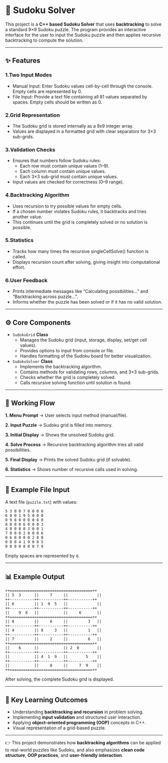 # 📌 Sudoku Solver
This project is a **C++ based Sudoku Solver** that uses **backtracking** to solve a standard 9×9 Sudoku puzzle. The program provides an interactive interface for the user to input the Sudoku puzzle and then applies recursive backtracking to compute the solution.

---

## ✨ Features
### 1.Two Input Modes
- Manual Input: Enter Sudoku values cell-by-cell through the console. Empty cells are represented by 0.
- File Input: Provide a text file containing all 81 values separated by spaces. Empty cells should be written as 0.

### 2.Grid Representation
- The Sudoku grid is stored internally as a 9x9 integer array.
- Values are displayed in a formatted grid with clear separators for 3×3 sub-grids.

### 3.Validation Checks
- Ensures that numbers follow Sudoku rules:
  - Each row must contain unique values (1–9).
  - Each column must contain unique values.
  - Each 3×3 sub-grid must contain unique values.
- Input values are checked for correctness (0–9 range).

### 4.Backtracking Algorithm
- Uses recursion to try possible values for empty cells.
- If a chosen number violates Sudoku rules, it backtracks and tries another value.
- This continues until the grid is completely solved or no solution is possible.

### 5.Statistics
- Tracks how many times the recursive singleCellSolve() function is called.
- Displays recursion count after solving, giving insight into computational effort.

### 6.User Feedback
- Prints intermediate messages like “Calculating possibilities...” and “Backtracking across puzzle...”.
- Informs whether the puzzle has been solved or if it has no valid solution.

---

## ⚙️ Core Components
- ```SudokuGrid``` **Class**
  - Manages the Sudoku grid (input, storage, display, set/get cell values).
  - Provides options to input from console or file.
  - Handles formatting of the Sudoku board for better visualization.
- ```SudokuSolver``` **Class**
  - Implements the backtracking algorithm.
  - Contains methods for validating rows, columns, and 3×3 sub-grids.
  - Checks whether the grid is completely solved.
  - Calls recursive solving function until solution is found.

---

## 🚀 Working Flow
**1. Menu Prompt** → User selects input method (manual/file).

**2. Input Puzzle** → Sudoku grid is filled into memory.

**3. Initial Display** → Shows the unsolved Sudoku grid.

**4. Solve Process** → Recursive backtracking algorithm tries all valid possibilities.

**5. Final Display** → Prints the solved Sudoku grid (if solvable).

**6. Statistics** → Shows number of recursive calls used in solving.

---

## 📂 Example File Input
A text file (```puzzle.txt```) with values:
```
5 3 0 0 7 0 0 0 0
6 0 0 1 9 5 0 0 0
0 9 8 0 0 0 0 6 0
8 0 0 0 6 0 0 0 3
4 0 0 8 0 3 0 0 1
7 0 0 0 2 0 0 0 6
0 6 0 0 0 0 2 8 0
0 0 0 4 1 9 0 0 5
0 0 0 0 8 0 0 7 9
```
Empty spaces are represented by ```0```.

---

## 📊 Example Output
```
++=====================================++
|| 5  3      ||     7     ||             ||
++-----------++-----------++-----------++
|| 6         || 1  9  5   ||             ||
++-----------++-----------++-----------++
||    9  8   ||           ||     6       ||
++=====================================++
|| 8         ||     6     ||         3   ||
++-----------++-----------++-----------++
|| 4         || 8     3   ||         1   ||
++-----------++-----------++-----------++
|| 7         ||     2     ||         6   ||
++=====================================++
||    6      ||           || 2  8        ||
++-----------++-----------++-----------++
||           || 4  1  9   ||        5    ||
++-----------++-----------++-----------++
||           ||     8     ||     7  9    ||
++=====================================++
```
After solving, the complete Sudoku grid is displayed.

---

## 📌 Key Learning Outcomes
- Understanding **backtracking and recursion** in problem solving.
- Implementing **input validation** and structured user interaction.
- Applying **object-oriented programming (OOP)** concepts in C++.
- Visual representation of a grid-based puzzle.

---

👉 This project demonstrates how **backtracking algorithms** can be applied to real-world puzzles like Sudoku, and also emphasizes **clean code structure**, **OOP practices**, and **user-friendly interaction**.
